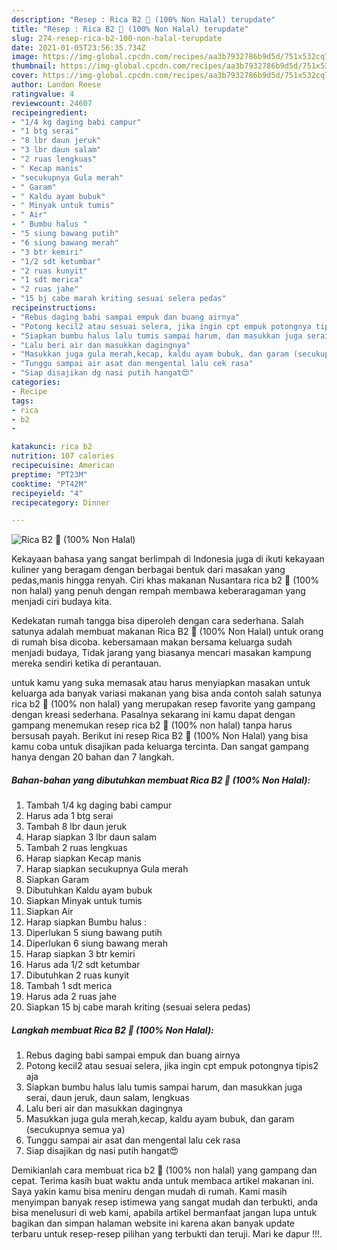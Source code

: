 ```yaml
---
description: "Resep : Rica B2 🐷 (100% Non Halal) terupdate"
title: "Resep : Rica B2 🐷 (100% Non Halal) terupdate"
slug: 274-resep-rica-b2-100-non-halal-terupdate
date: 2021-01-05T23:56:35.734Z
image: https://img-global.cpcdn.com/recipes/aa3b7932786b9d5d/751x532cq70/rica-b2-🐷-100-non-halal-foto-resep-utama.jpg
thumbnail: https://img-global.cpcdn.com/recipes/aa3b7932786b9d5d/751x532cq70/rica-b2-🐷-100-non-halal-foto-resep-utama.jpg
cover: https://img-global.cpcdn.com/recipes/aa3b7932786b9d5d/751x532cq70/rica-b2-🐷-100-non-halal-foto-resep-utama.jpg
author: Landon Reese
ratingvalue: 4
reviewcount: 24607
recipeingredient:
- "1/4 kg daging babi campur"
- "1 btg serai"
- "8 lbr daun jeruk"
- "3 lbr daun salam"
- "2 ruas lengkuas"
- " Kecap manis"
- "secukupnya Gula merah"
- " Garam"
- " Kaldu ayam bubuk"
- " Minyak untuk tumis"
- " Air"
- " Bumbu halus "
- "5 siung bawang putih"
- "6 siung bawang merah"
- "3 btr kemiri"
- "1/2 sdt ketumbar"
- "2 ruas kunyit"
- "1 sdt merica"
- "2 ruas jahe"
- "15 bj cabe marah kriting sesuai selera pedas"
recipeinstructions:
- "Rebus daging babi sampai empuk dan buang airnya"
- "Potong kecil2 atau sesuai selera, jika ingin cpt empuk potongnya tipis2 aja"
- "Siapkan bumbu halus lalu tumis sampai harum, dan masukkan juga serai, daun jeruk, daun salam, lengkuas"
- "Lalu beri air dan masukkan dagingnya"
- "Masukkan juga gula merah,kecap, kaldu ayam bubuk, dan garam (secukupnya semua ya)"
- "Tunggu sampai air asat dan mengental lalu cek rasa"
- "Siap disajikan dg nasi putih hangat😍"
categories:
- Recipe
tags:
- rica
- b2
- 

katakunci: rica b2  
nutrition: 107 calories
recipecuisine: American
preptime: "PT23M"
cooktime: "PT42M"
recipeyield: "4"
recipecategory: Dinner

---
```



![Rica B2 🐷 (100% Non Halal)](https://img-global.cpcdn.com/recipes/aa3b7932786b9d5d/751x532cq70/rica-b2-🐷-100-non-halal-foto-resep-utama.jpg)

Kekayaan bahasa yang sangat berlimpah di Indonesia juga di ikuti kekayaan kuliner yang beragam dengan berbagai bentuk dari masakan yang pedas,manis hingga renyah. Ciri khas makanan Nusantara rica b2 🐷 (100% non halal) yang penuh dengan rempah membawa keberaragaman yang menjadi ciri budaya kita.


Kedekatan rumah tangga bisa diperoleh dengan cara sederhana. Salah satunya adalah membuat makanan Rica B2 🐷 (100% Non Halal) untuk orang di rumah bisa dicoba. kebersamaan makan bersama keluarga sudah menjadi budaya, Tidak jarang yang biasanya mencari masakan kampung mereka sendiri ketika di perantauan.



untuk kamu yang suka memasak atau harus menyiapkan masakan untuk keluarga ada banyak variasi makanan yang bisa anda contoh salah satunya rica b2 🐷 (100% non halal) yang merupakan resep favorite yang gampang dengan kreasi sederhana. Pasalnya sekarang ini kamu dapat dengan gampang menemukan resep rica b2 🐷 (100% non halal) tanpa harus bersusah payah.
Berikut ini resep Rica B2 🐷 (100% Non Halal) yang bisa kamu coba untuk disajikan pada keluarga tercinta. Dan sangat gampang hanya dengan 20 bahan dan 7 langkah.


<!--inarticleads1-->

##### Bahan-bahan yang dibutuhkan membuat Rica B2 🐷 (100% Non Halal):

1. Tambah 1/4 kg daging babi campur
1. Harus ada 1 btg serai
1. Tambah 8 lbr daun jeruk
1. Harap siapkan 3 lbr daun salam
1. Tambah 2 ruas lengkuas
1. Harap siapkan  Kecap manis
1. Harap siapkan secukupnya Gula merah
1. Siapkan  Garam
1. Dibutuhkan  Kaldu ayam bubuk
1. Siapkan  Minyak untuk tumis
1. Siapkan  Air
1. Harap siapkan  Bumbu halus :
1. Diperlukan 5 siung bawang putih
1. Diperlukan 6 siung bawang merah
1. Harap siapkan 3 btr kemiri
1. Harus ada 1/2 sdt ketumbar
1. Dibutuhkan 2 ruas kunyit
1. Tambah 1 sdt merica
1. Harus ada 2 ruas jahe
1. Siapkan 15 bj cabe marah kriting (sesuai selera pedas)




<!--inarticleads2-->

##### Langkah membuat  Rica B2 🐷 (100% Non Halal):

1. Rebus daging babi sampai empuk dan buang airnya
1. Potong kecil2 atau sesuai selera, jika ingin cpt empuk potongnya tipis2 aja
1. Siapkan bumbu halus lalu tumis sampai harum, dan masukkan juga serai, daun jeruk, daun salam, lengkuas
1. Lalu beri air dan masukkan dagingnya
1. Masukkan juga gula merah,kecap, kaldu ayam bubuk, dan garam (secukupnya semua ya)
1. Tunggu sampai air asat dan mengental lalu cek rasa
1. Siap disajikan dg nasi putih hangat😍




Demikianlah cara membuat rica b2 🐷 (100% non halal) yang gampang dan cepat. Terima kasih buat waktu anda untuk membaca artikel makanan ini. Saya yakin kamu bisa meniru dengan mudah di rumah. Kami masih menyimpan banyak resep istimewa yang sangat mudah dan terbukti, anda bisa menelusuri di web kami, apabila artikel bermanfaat jangan lupa untuk bagikan dan simpan halaman website ini karena akan banyak update terbaru untuk resep-resep pilihan yang terbukti dan teruji. Mari ke dapur !!!. 
